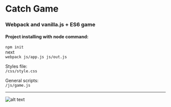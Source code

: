 # Catch Game  
  
### Webpack and vanilla.js + ES6 game 
  
#### Project installing with node command:  
```npm init```  
next  
```webpack js/app.js js/out.js```  
  
  
Styles file:  
```/css/style.css```  
  
  
General scripts:  
```/js/game.js```  
  
  
---  
  
  
![alt text](./PrtSc/printscreen.png "play flow")  
  
  
